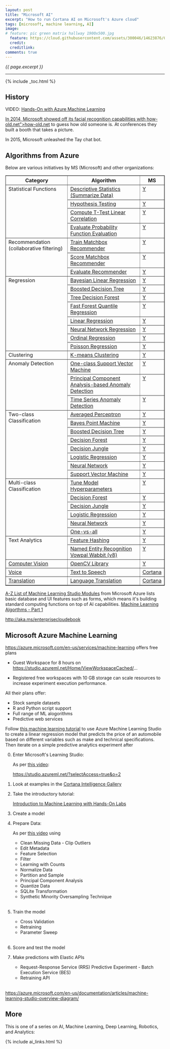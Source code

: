 ```yaml
---
layout: post
title: "Microsoft AI"
excerpt: "How to run Cortana AI on Microsoft's Azure cloud"
tags: [microsoft, machine learning, AI]
image:
# feature: pic green matrix hallway 1900x500.jpg
  feature: https://cloud.githubusercontent.com/assets/300046/14623876/07afd066-0593-11e6-933a-2e596511ac67.jpg
  credit: 
  creditlink: 
comments: true
---
```

<i>{{ page.excerpt }}</i>
<hr />

{% include _toc.html %}

## History

VIDEO:
<a target="_blank" href="https://www.youtube.com/watch?v=eUce2cB844s">
Hands-On with Azure Machine Learning

In 2014, Microsoft showed off its facial recognition capabilities with
<a target="_blank" href="https://www.how-old.net/">how-old.net">how-old.net</a>
to guess how old someone is. At conferences they built a booth that takes a picture.

In 2015, Microsoft unleashed the Tay chat bot.


## Algorithms from Azure

Below are various initiatives by MS (Microsoft) and other organizations:

<a name="x"></a>
<a name="y"></a>
<table border="1" cellpadding="4" cellspacing="0">
<tr align="bottom" align="left">
<th> Category </th><th> Algorithm </th><th> MS </th></tr>
<tbody>
<tr valign="top"><td rowspan="4"> Statistical Functions
  </td><td><a target="_blank" href="https://msdn.microsoft.com/en-us/library/azure/dn905933.aspx"> 
  Descriptive Statistics (Summarize Data)</a>
  </td><td><a href="#y"> Y</a>
  </td></tr>
  <tr valign="top"><td><a target="_blank" href="https://msdn.microsoft.com/en-us/library/azure/dn905917.aspx"> 
  Hypothesis Testing</a>
  </td><td><a href="#y"> Y</a>
  </td></tr>
  <tr valign="top"><td><a target="_blank" href="https://msdn.microsoft.com/en-us/library/azure/dn905819.aspx"> 
  Compute T-Test Linear Correlation</a>
  </td><td><a href="#y"> Y</a>
  </td></tr>
  <tr valign="top"><td><a target="_blank" href="https://msdn.microsoft.com/en-us/library/azure/dn905813.aspx"> Evaluate Probability Function Evaluation</a>
  </td><td><a href="#y"> Y</a>
  </td></tr>
<tr valign="top"><td rowspan="3"> Recommendation (collaborative filtering)
  </td><td><a target="_blank" href="https://msdn.microsoft.com/en-us/library/azure/dn905987.aspx"> 
  Train Matchbox Recommender</a>
  </td><td><a href="#y"> Y</a>
  </td></tr>
  <tr valign="top"><td><a target="_blank" href="https://msdn.microsoft.com/en-us/library/azure/dn905970.aspx"> 
  Score Matchbox Recommender</a>
  </td><td><a href="#y"> Y</a>
  </td></tr>
  <tr valign="top"><td><a target="_blank" href="https://msdn.microsoft.com/en-us/library/azure/dn905954.aspx"> 
  Evaluate Recommender</a>
  </td><td><a href="#y"> Y</a>
  </td></tr>
<tr valign="top"><td rowspan="8"> Regression
  </td><td><a target="_blank" href="https://msdn.microsoft.com/en-us/library/azure/dn906022.aspx"> 
  Bayesian Linear Regression</a>
  </td><td><a href="#y"> Y</a>
  </td></tr>
  <tr valign="top"><td><a target="_blank" href="https://msdn.microsoft.com/en-us/library/azure/dn905801.aspx"> 
  Boosted Decision Tree</a>
  </td><td><a href="#y"> Y</a>
  </td></tr>
  <tr valign="top"><td><a target="_blank" href="https://msdn.microsoft.com/en-us/library/azure/dn905862.aspx"> 
  Tree Decision Forest</a>
  </td><td><a href="#y"> Y</a>
  </td></tr>
  <tr valign="top"><td><a target="_blank" href="https://msdn.microsoft.com/en-us/library/azure/dn913093.aspx"> 
  Fast Forest Quantile Regression</a>
  </td><td><a href="#y"> Y</a>
  </td></tr>
  <tr valign="top"><td><a target="_blank" href="https://msdn.microsoft.com/en-us/library/azure/dn905978.aspx"> 
  Linear Regression</a>
  </td><td><a href="#y"> Y</a>
  </td></tr>
  <tr valign="top"><td><a href="#x"> Neural Network Regression</a>
  </td><td><a href="#y"> Y</a>
  </td></tr>
  <tr valign="top"><td><a target="_blank" href="https://msdn.microsoft.com/en-us/library/azure/dn906029.aspx"> 
  Ordinal Regression</a>
  </td><td><a href="#y"> Y</a>
  </td></tr>
  <tr valign="top"><td><a href="#x"> Poisson Regression</a>
  </td><td><a href="#y"> Y</a>
  </td></tr>
<tr valign="top"><td rowspan="1"> Clustering
  </td><td><a target="_blank" href="https://msdn.microsoft.com/en-us/library/azure/dn905944.aspx"> 
  K-means Clustering</a>
  </td><td><a href="#y"> Y</a>
  </td></tr>
<tr valign="top"><td rowspan="3"> Anomaly Detection
  </td><td><a target="_blank" href="https://msdn.microsoft.com/en-us/library/azure/dn913103.aspx">
  One-class Support Vector Machine</a>
  </td><td><a href="#y"> Y</a>
  </td></tr>
  <tr valign="top"><td><a target="_blank" href="https://msdn.microsoft.com/en-us/library/azure/dn913053.aspx">Principal Component Analysis-based Anomaly Detection</a>
  </td><td><a href="#y"> Y</a>
  </td></tr>
  <tr valign="top"><td><a href="#x"> Time Series Anomaly Detection</a>
  </td><td><a href="#y"> Y</a>
  </td></tr>
<tr valign="top"><td rowspan="8"> Two-class<br />Classification
  </td><td><a target="_blank" href="https://msdn.microsoft.com/en-us/library/azure/dn906036.aspx">
  Averaged Perceptron</a>
  </td><td><a href="#y"> Y</a>
  </td></tr>
  <tr valign="top"><td><a target="_blank" href="https://msdn.microsoft.com/en-us/library/azure/dn905930.aspx">
  Bayes Point Machine</a>
  </td><td><a href="#y"> Y</a>
  </td></tr>
  <tr valign="top"><td><a target="_blank" href="https://msdn.microsoft.com/en-us/library/azure/dn906025.aspx"> 
  Boosted Decision Tree</a>
  </td><td><a href="#y"> Y</a>
  </td></tr>
  <tr valign="top"><td><a target="_blank" href="https://msdn.microsoft.com/en-us/library/azure/dn906008.aspx"> 
  Decision Forest</a>
  </td><td><a href="#y"> Y</a>
  </td></tr>
  <tr valign="top"><td><a target="_blank" href="https://msdn.microsoft.com/en-us/library/azure/dn905976.aspx"> 
  Decision Jungle</a>
  </td><td><a href="#y"> Y</a>
  </td></tr>
  <tr valign="top"><td><a target="_blank" href="https://msdn.microsoft.com/en-us/library/azure/dn905994.aspx"> Logistic Regression</a>
  </td><td><a href="#y"> Y</a>
  </td></tr>
  <tr valign="top"><td><a target="_blank" href="https://msdn.microsoft.com/en-us/library/azure/dn905947.aspx"> Neural Network</a>
  </td><td><a href="#y"> Y</a>
  </td></tr>
  <tr valign="top"><td><a target="_blank" href="https://msdn.microsoft.com/en-us/library/azure/dn905835.aspx"> Support Vector Machine</a>
  </td><td><a href="#y"> Y</a>
  </td></tr>
<tr valign="top"><td rowspan="6"> Multi-class Classification
  </td><td><a target="_blank" href="https://msdn.microsoft.com/en-us/library/azure/dn905810.aspx"> 
  Tune Model Hyperparameters</a>
  </td><td><a href="#y"> Y</a>
  </td></tr>
  <tr valign="top"><td><a target="_blank" href="https://msdn.microsoft.com/en-us/library/azure/dn906015.aspx"> Decision Forest</a>
  </td><td><a href="#y"> Y</a>
  </td></tr>
  <tr valign="top"><td><a target="_blank" href="https://msdn.microsoft.com/en-us/library/azure/dn905963.aspx"> Decision Jungle</a>
  </td><td><a href="#y"> Y</a>
  </td></tr>
  <tr valign="top"><td><a target="_blank" href="https://msdn.microsoft.com/en-us/library/azure/dn905853.aspx"> Logistic Regression</a> 
  </td><td><a href="#y"> Y</a>
  </td></tr>
  <tr valign="top"><td><a target="_blank" href="https://msdn.microsoft.com/en-us/library/azure/dn906030.aspx"> 
  Neural Network</a>
  </td><td><a href="#y"> Y</a>
  </td></tr>
  <tr valign="top"><td><a target="_blank" href="https://msdn.microsoft.com/en-us/library/azure/dn905887.aspx"> 
  One-vs-all</a>
  </td><td><a href="#y"> Y</a>
  </td></tr>
<tr valign="top"><td rowspan="2"> Text Analytics
  </td><td><a target="_blank" href="https://msdn.microsoft.com/en-us/library/azure/dn906018.aspx"> 
  Feature Hashing</a>
  </td><td><a href="#y"> Y</a>
  </td></tr>
  <tr valign="top"><td><a target="_blank" href="https://msdn.microsoft.com/en-us/library/azure/mt712721.aspx"> 
  Named Entity Recognition Vowpal Wabbit (v8)</a>
  </td><td><a href="#y"> Y</a>
  </td></tr>
<tr valign="top"><td rowspan="1"><a href="#CV">Computer Vision</a>
  </td><td><a href="#x"> OpenCV Library</a>
  </td><td><a href="#y"> Y</a>
  </td></tr>
<tr valign="top"><td rowspan="1"><a href="#VoiceRecognition">Voice</a>
  </td><td><a href="#x"> Text to Speech</a>
  </td><td><a href="#y"> Cortana</a>
  </td></tr>
<tr valign="top"><td rowspan="1"><a href="#Translation">Translation</a>
  </td><td><a href="#x"> Language Translation</a>
  </td><td><a href="#y"> Cortana</a>
  </td></tr>
</tbody></table> 

<a target="_blank" href="https://msdn.microsoft.com/en-us/library/azure/dn906033.aspx">
A-Z List of Machine Learning Studio Modules</a>
from Microsoft Azure
lists basic database and UI features such as forms,
which means it's building standard computing functions on top of AI capabilities.

<a target="_blank" href="https://www.youtube.com/watch?v=02R-lZYccEY">
Machine Learning Algorthms - Part 1</a>

http://aka.ms/enterprisecloudebook


## Microsoft Azure Machine Learning #

<a target="_blank" href="https://azure.microsoft.com/en-us/services/machine-learning/">
https://azure.microsoft.com/en-us/services/machine-learning</a>
offers free plans

   * Guest Workspace for 8 hours on https://studio.azureml.net/Home/ViewWorkspaceCached/...

   * Registered free workspaces with 10 GB storage
   can scale resources to increase experiment execution performance.

All their plans offer:

   * Stock sample datasets
   * R and Python script support
   * Full range of ML alogorithms
   * Predictive web services


Follow 
<a target="_blank" href="https://azure.microsoft.com/en-us/documentation/articles/machine-learning-create-experiment/">
this machine learning tutorial</a>
to use Azure Machine Learning Studio to
create a linear regression model that predicts the price of 
an automobile based on different variables such as make and technical specifications. 
Then iterate on a simple predictive analytics experiment after

0. Enter Microsoft's Learning Studio:

   As per <a target="_blank" href="https://channel9.msdn.com/Blogs/Windows-Azure/Getting-Started-with-Azure-Machine-Learning-Step1?ocid=player">
   this video</a>:

   https://studio.azureml.net/?selectAccess=true&o=2

0. Look at examples in the 
   <a target="_blank" href="http://gallery.cortanaintelligence.com/?r=legacy">
   Cortana Intelligence Gallery</a>

0. Take the introductory tutorial:

   <a target="_blank" href="http://gallery.cortanaintelligence.com/Collection/Introduction-to-Machine-Learning-with-Hands-On-Labs-1">
   Introduction to Machine Learning with Hands-On Labs</a>

0. Create a model

0. Prepare Data:

   As per <a target="_blank" href="https://channel9.msdn.com/Blogs/Windows-Azure/Preprocessing-Data-in-Azure-ML-Studio?ocid=player">this video</a>
   using

   - Clean Missing Data - Clip Outliers
   - Edit Metadata
   - Feature Selection
   - Filter
   - Learning with Counts
   - Normalize Data
   - Partition and Sample
   - Principal Component Analysis
   - Quantize Data
   - SQLite Transformation
   - Synthetic Minority Oversampling Technique
   <br /><br />
   
0. Train the model

   * Cross Validation
   * Retraining
   * Parameter Sweep
   <br /><br />

0. Score and test the model

0. Make predictions with Elastic APIs

   - Request-Response Service (RRS) Predictive Experiment - Batch Execution Service (BES)
   - Retraining API
   <br /><br />

https://azure.microsoft.com/en-us/documentation/articles/machine-learning-studio-overview-diagram/


## More

This is one of a series on AI, Machine Learning, Deep Learning, Robotics, and Analytics:

{% include ai_links.html %}
